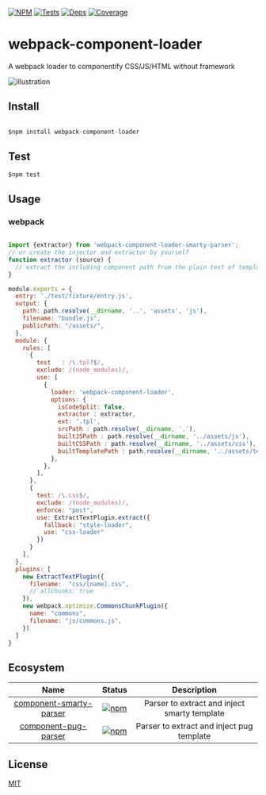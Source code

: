 [![NPM][npm]][npm-url]
[![Tests][build]][build-url]
[![Deps][deps]][deps-url]
[![Coverage][cover]][cover-url]

# webpack-component-loader
A webpack loader to componentify CSS/JS/HTML without framework

![illustration](https://github.com/nicholaslee119/webpack-component-loader/blob/improve-document/illustration.png)

## Install
```javascript

$npm install webpack-component-loader

```
## Test
```
$npm test
```

## Usage

### webpack

```js

import {extractor} from 'webpack-component-loader-smarty-parser';
// or create the injector and extractor by yourself
function extractor (source) {
  // extract the including component path from the plain text of template
}

module.exports = {
  entry: './test/fixture/entry.js',
  output: {
    path: path.resolve(__dirname, '..', 'assets', 'js'),
    filename: "bundle.js",
    publicPath: "/assets/",
  },
  module: {
    rules: [
      {
        test   : /\.tpl?$/,
        exclude: /(node_modules)/,
        use: [
          {
            loader: 'webpack-component-loader',
            options: {
              isCodeSplit: false,
              extractor : extractor,
              ext: '.tpl',
              srcPath : path.resolve(__dirname, '.'),
              builtJSPath : path.resolve(__dirname, '../assets/js'),
              builtCSSPath : path.resolve(__dirname, '../assets/css'),
              builtTemplatePath : path.resolve(__dirname, '../assets/templates'),
            },
          },
        ],
      },
      {
        test: /\.css$/,
        exclude: /(node_modules)/,
        enforce: "post",
        use: ExtractTextPlugin.extract({
          fallback: "style-loader",
          use: "css-loader"
        })
      }
    ],
  },
  plugins: [
    new ExtractTextPlugin({
      filename:  "css/[name].css",
      // allChunks: true
    }),
    new webpack.optimize.CommonsChunkPlugin({
      name: "commons",
      filename: "js/commons.js",
    })
  ]
}
```

## Ecosystem

| Name | Status | Description |
|:----:|:------:|:-----------:|
|[component-smarty-parser][smarty]|[![npm][smarty-badge]][smarty-npm]| Parser to extract and inject smarty template|
|[component-pug-parser][pug]|[![npm][pug-badge]][pug-npm]| Parser to extract and inject pug template |

[smarty]: https://github.com/nicholaslee119/webpack-component-loader-smarty-parser
[smarty-badge]: https://img.shields.io/npm/v/webpack-component-loader-smarty-parser.svg
[smarty-npm]: https://npmjs.com/package/posthtml-parser

[pug]: https://github.com/nicholaslee119/webpack-component-loader-smarty-parser
[pug-badge]: https://img.shields.io/npm/v/webpack-component-loader-smarty-parser.svg
[pug-npm]: https://npmjs.com/package/webpack-component-loader-smarty-parser

## License

[MIT](http://opensource.org/licenses/MIT)



[npm]: https://img.shields.io/npm/v/webpack-component-loader.svg
[npm-url]: https://www.npmjs.com/package/webpack-component-loader

[deps]: https://david-dm.org/nicholaslee119/webpack-component-loader/dev-status.svg
[deps-url]: https://david-dm.org/nicholaslee119/webpack-component-loader?type=dev

[cover]: https://coveralls.io/repos/github/nicholaslee119/webpack-component-loader/badge.svg?branch=master
[cover-url]: https://coveralls.io/github/nicholaslee119/webpack-component-loader?branch=master


[build]: https://travis-ci.org/nicholaslee119/webpack-component-loader.svg?branch=master
[build-url]: https://travis-ci.org/nicholaslee119/webpack-component-loader
